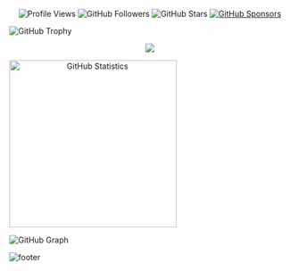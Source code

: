 
<p align="center">
  <img alt = "Profile Views" src = "https://komarev.com/ghpvc/?username=zenodalk&style=flat&color=blue&style=social"/>
  <img alt = "GitHub Followers" src = "https://img.shields.io/github/followers/zenodalk?label=Github Followers&style=social"/> 
  <img alt = "GitHub Stars" src = "https://img.shields.io/github/stars/zenodalk?label=GitHub Stars"/>
  <a href = "https://github.com/sponsors/zenodalk">
    <img alt = "GitHub Sponsors" src = "https://img.shields.io/static/v1label=GitHub Sponsors&message=%E2%9D%A4&logo=GitHub&color=%23fe8e86"/>
  </a>
</p>

![GitHub Trophy](https://github-profile-trophy.vercel.app/?username=zenodalk&column=8&margin-w=25&margin-h=25&no-bg=true&no-frame=false&theme=juicyfresh)

<p align = "center">
  <img align = "center" src = "https://github-readme-streak-stats.herokuapp.com/?user=zenodalk&theme=dark&hide_border=false"/>
</p>

<p style = "display: inline" align = "center">
  <img height = "300" align = "center" alt = "GitHub Statistics" src = "https://github-readme-stats.vercel.app/api?username=zenodalk&show_icons=true&show=reviews,discussions_started,discussions_answered&theme=dark&bg_color=00000000&hide_border=false&locale=en&include_all_commits=true&number_format=long&custom_title=GitHub%20Statistics"/>

![GitHub Graph](https://github-readme-activity-graph.vercel.app/graph?username=zenodalk&theme=react-dark&hide_border=false&area=true)

![footer](https://project.zenodalk.nicepage.com)
